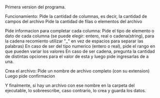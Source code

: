 Primera version del programa.

Funcionamiento:
  Pide la cantidad de columnas, es decir, la cantidad de campos del archivo
  Pide la cantidad de filas o elementos del archivo

Pide informacion para completar cada columna:
  Pide el tipo de elemento o dato de cada columna (se puede elegir: entero, real o cadena(string), para la cadena recomiento utilizar "_" en vez de espacios para separar las palabras)
  En caso de ser del tipo numerico (entero o real), pide el rango en que pueden variar los valores
  En caso de ser cadena, pregunta la cantidad de distintas opciones para el valor de esta y luego pide ingresarlas de a una.

Crea el archivo:
  Pide un nombre de archivo completo (con su extension)
  Luego pide confirmacion

Y finalmente, si hay un archivo con ese nombre en la carpeta del ejecutable, lo sobreescribe, caso contrario, lo crea y guarda los datos.
